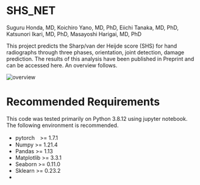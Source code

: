 # SHS_NET
Suguru Honda, MD, Koichiro Yano, MD, PhD, Eiichi Tanaka, MD, PhD, Katsunori Ikari, MD, PhD, Masayoshi Harigai, MD, PhD

This project predicts the Sharp/van der Heijde score (SHS) for hand radiographs through three phases, orientation, joint detection, damage prediction. The results of this analysis have been published in Preprint and can be accessed here. An overview follows.


![overview](https://user-images.githubusercontent.com/80377824/170998690-8b7bc102-bbdc-4930-a900-6bd187c53457.png)

# Recommended Requirements
This code was tested primarily on Python 3.8.12 using jupyter notebook.
The following environment is recommended.

- pytorch　>= 1.7.1
- Numpy >= 1.21.4
- Pandas >= 1.13
- Matplotlib >= 3.3.1
- Seaborn >= 0.11.0
- Sklearn >= 0.23.2
- 
